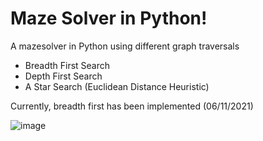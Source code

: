 # Maze Solver in Python!

A mazesolver in Python using different graph traversals

- Breadth First Search
- Depth First Search
- A Star Search (Euclidean Distance Heuristic)

Currently, breadth first has been implemented (06/11/2021)

![image](https://user-images.githubusercontent.com/79490285/121770544-e2953080-cb37-11eb-89bf-4dff655db461.png)
